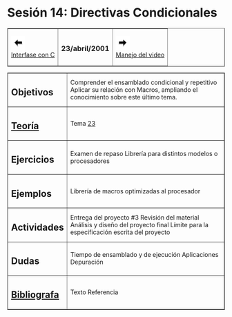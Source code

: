 # Sesión 14: Directivas Condicionales

<div align="center">

<center>

<table border="1" cellpadding="2">

<tbody>

<tr>

<td>

[![Sesión Anterior](../../images/anterior.gif)  
Interfase con C](sv13.md)

</td>

<td>

### 23/abril/2001

</td>

<td>

[![Sesión Siguiente](../../images/sigue.gif)  
Manejo del video](../Sesiones/sv15.md)

</td>

</tr>

</tbody>

</table>

</center>

</div>

<div align="center">

<center>

<table border="1" cellpadding="2">

<tbody>

<tr>

<td>

## Objetivos

</td>

<td>Comprender el ensamblado condicional y repetitivo  
Aplicar su relación con Macros, ampliando el conocimiento sobre este último tema.</td>

</tr>

<tr>

<td>

## [Teoría](../Temas/clase23.md#teoría)

</td>

<td>

Tema [23](../Temas/clase23.md)</td>

</tr>

<tr>

<td>

## Ejercicios

</td>

<td>Examen de repaso  
Librería para distintos modelos o procesadores</td>

</tr>

<tr>

<td>

## Ejemplos

</td>

<td>Librería de macros optimizadas al procesador</td>

</tr>

<tr>

<td>

## Actividades

</td>

<td>Entrega del proyecto #3  
Revisión del material  
Análisis y diseño del proyecto final  
Límite para la especificación escrita del proyecto</td>

</tr>

<tr>

<td>

## Dudas

</td>

<td>Tiempo de ensamblado y de ejecución  
Aplicaciones  
Depuración</td>

</tr>

<tr>

<td>

## [Bibliografa](../Temas/clase23.md#bibliografía)

</td>

<td>Texto  
Referencia</td>

</tr>

</tbody>

</table>

</center>

</div>